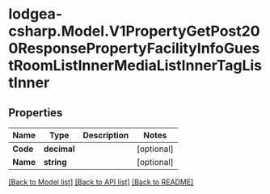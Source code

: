 
# lodgea-csharp.Model.V1PropertyGetPost200ResponsePropertyFacilityInfoGuestRoomListInnerMediaListInnerTagListInner

## Properties

Name | Type | Description | Notes
------------ | ------------- | ------------- | -------------
**Code** | **decimal** |  | [optional] 
**Name** | **string** |  | [optional] 

[[Back to Model list]](../README.md#documentation-for-models)
[[Back to API list]](../README.md#documentation-for-api-endpoints)
[[Back to README]](../README.md)


